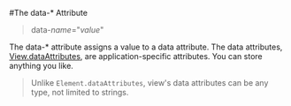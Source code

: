 #The data-* Attribute

> data-*name*="*value*"

The data-* attribute assigns a value to a data attribute. The data attributes, [View.dataAttributes](api:view), are application-specific attributes. You can store anything you like.

> Unlike `Element.dataAttributes`, view's data attributes can be any type, not limited to strings.
